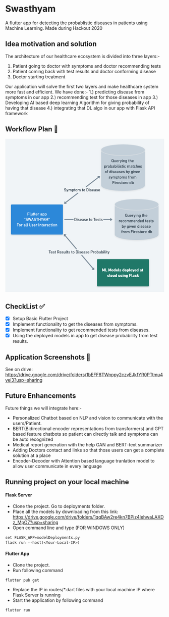 # Swasthyam
A flutter app for detecting the probablistic diseases in patients using Machine Learning. Made during Hackout 2020 

## Idea motivation and solution
The architecture of our healthcare ecosystem is divided into three layers:-
1. Patient going to doctor with symptoms and doctor recommending tests
2. Patient coming back with test results and doctor conforming disease
3. Doctor starting treatment

Our application will solve the first two layers and make healthcare system more fast and efficient.
We have done:-
1.) predicting disease from symptoms in our app
2.) recommending test for those diseases in app
3.) Developing AI based deep learning Algorithm for giving probability of having that disease
4.) integrating that DL algo in our app with Flask API framework

## Workflow Plan :beginner:

![Workflow Plan](/Swasthyam-Hackout.png)

## CheckList :white_check_mark:

- [x] Setup Basic Flutter Project
- [x] Implement functionality to get the diseases from symptoms.
- [x] Implement functionality to get recommended tests from diseases.
- [x] Using the deployed models in app to get disease probability from test results.

## Application Screenshots :iphone:

See on drive: https://drive.google.com/drive/folders/1bEFF8TWnppy2czvEJkfYR0PTtmu4yei3?usp=sharing

## Future Enhancements

Future things we will integrate here:-

- Personalized Chatbot based on NLP and vision to communicate with the users/Patient.
- BERT(Bidirectional encoder representations from transformers) and GPT based feature chatbots so patient can directly talk and symptoms can be auto recognized
- Medical report generation with the help GAN and BERT-text summarizer
- Adding Doctors contact and links so that those users can get a complete solution at a place
- Encoder-Decoder with Attention based language tranlation model to allow user communicate in every language

## Running project on your local machine

#### Flask Server
- Clone the project. Go to deployments folder.
- Place all the models by downloading from this link: https://drive.google.com/drive/folders/1qqBAw2re4kn7BPiz4lehwaLAXDz_MpO7?usp=sharing
- Open command line and type (FOR WINDOWS ONLY)
```
set FLASK_APP=modelDeployments.py
flask run --host(<Your-Local-IP>)
```
#### Flutter App
- Clone the project.
- Run following command
```
flutter pub get
```
- Replace the IP in routes/*.dart files with your local machine IP where Flask Server is running
- Start the application by following command
```
flutter run
```
